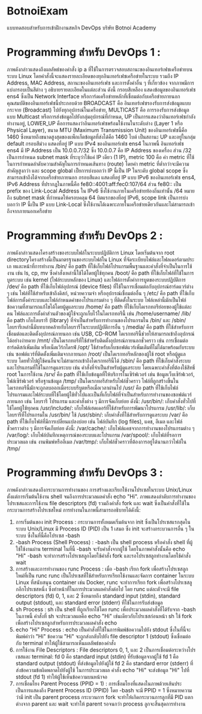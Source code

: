 # BotnoiExam
แบบทดสอบสำหรับการเข้าฝึกงานสหกิจ DevOps บริษัท  Botnoi Academy

# Programming สำหรับ DevOps 1 : 
ภาพดังกล่าวแสดงถึงผลลัพธ์ของคำสั่ง ip a ที่ใช้ในการตรวจสอบสถานะของอินเทอร์เฟซเครือข่ายบนระบบ Linux โดยคำสั่งนี้จะแสดงรายละเอียดของทุกอินเทอร์เฟซเครือข่ายในระบบ รวมถึง IP Address, MAC Address, สถานะของอินเทอร์เฟซ และการตั้งค่าอื่น ๆ ที่เกี่ยวข้อง จากภาพมีการแบ่งกรอบเป็นสีต่าง ๆ อธิบายรายละเอียดในแต่ละส่วน ดังนี้
กรอบสีเหลือง แสดงข้อมูลของอินเทอร์เฟซ ens4 ซึ่งเป็น Network Interface หรือการ์ดเครือข่ายหลักที่เชื่อมต่อกับเครือข่ายภายนอก คุณสมบัติของอินเทอร์เฟซนี้ประกอบด้วย BROADCAST คือ อินเทอร์เฟซรองรับการส่งข้อมูลแบบกระจาย (Broadcast) ไปยังทุกอุปกรณ์ในเครือข่าย, MULTICAST คือ การรองรับการส่งข้อมูลแบบ Multicast หรือการส่งข้อมูลไปยังกลุ่มอุปกรณ์ที่กำหนด, UP เป็นการแสดงว่าอินเทอร์เฟซกำลังทำงานอยู่, LOWER_UP คือการแสดงว่าอินเทอร์เฟซพร้อมใช้งานในระดับล่าง (Layer 1 หรือ Physical Layer), ขนาด MTU (Maximum Transmission Unit) ของอินเทอร์เฟซนี้คือ 1460 ซึ่งหมายถึงขนาดสูงสุดของแพ็กเก็ตข้อมูลที่ส่งได้คือ 1460 ไบต์ เป็นสถานะ UP และอยู่ในกลุ่ม default
กรอบสีม่วง แสดงที่อยู่ IP แบบ IPv4 ของอินเทอร์เฟซ ens4 ในภาพนี้ อินเทอร์เฟซ ens4 มี IP Address เป็น 10.0.0.7/32 ซึ่ง 10.0.0.7 คือ IP Address ของเครื่อง ส่วน /32 เป็นการกำหนด subnet mask ที่ระบุว่าใช้แค่ IP เดียว (1 IP), metric 100 คือ ค่า metric ที่ใช้ในการกำหนดลำดับความสำคัญในการกำหนดเส้นทาง (route) โดยค่า metric ที่ต่ำกว่าจะมีความสำคัญสูงกว่า และ scope global เป็ยการบ่งบอกว่า IP นี้เป็น IP ในระดับ global scope ซึ่งสามารถเข้าถึงได้จากเครือข่ายภายนอก
กรอบสีแดง แสดงที่อยู่ IP แบบ IPv6 ของอินเทอร์เฟซ ens4, IPv6 Address ที่ปรากฏในภาพนี้คือ fe80::4001:aff:fec0:107/64 ส่วน fe80:: เป็น prefix ของ Link-Local Address ใน IPv6 ซึ่งใช้งานภายในเครือข่ายท้องถิ่นเท่านั้น /64 หมายถึง subnet mask ที่กำหนดให้ครอบคลุม 64 บิตแรกของที่อยู่ IPv6,
scope link เป็นการบ่งบอกว่า IP นี้เป็น IP แบบ Link-Local ซึ่งใช้งานได้เฉพาะภายในเครือข่ายเดียวกันและไม่สามารถเข้าถึงจากภายนอกเครือข่าย

# Programming สำหรับ DevOps 2 : 
ภาพดังกล่าวแสดงโครงสร้างของระบบไฟล์ในระบบปฏิบัติการ Linux โดยเริ่มต้นจาก root directoryโครงสร้างนี้เป็นมาตรฐานของระบบไฟล์ใน Linux ที่จัดระเบียบไฟล์และโฟลเดอร์ตามประเภ ทและหน้าที่การทำงาน
/bin/ คือ path ที่ใช้เก็บไฟล์โปรแกรมพื้นฐานและคำสั่งที่จำเป็นในการใช้งาน เช่น ls, cp, mv ซึ่งคำสั่งเหล่านี้ใช้ได้โดยผู้ใช้ทุกคน
/boot/ คือ path ที่ใช้เก็บไฟล์ที่ใช้ในการบูตระบบ เช่น kernel (ไฟล์ระบบหลักของ Linux) และไฟล์การตั้งค่าการบูตของระบบปฏิบัติการ
/dev/ คือ path ที่ใช้เก็บไฟล์อุปกรณ์ (device files) ที่ใช้ในการเชื่อมต่อกับอุปกรณ์ฮาร์ดแวร์ต่าง ๆ เช่น ไฟล์ที่ใช้สำหรับเข้าถึงดิสก์, หน่วยความจำ หรืออุปกรณ์เชื่อมต่ออื่น ๆ
/etc/ คือ path ที่ใช้เก็บไฟล์การตั้งค่าระบบและไฟล์กำหนดค่าของโปรแกรมต่าง ๆ ที่ติดตั้งในระบบ ไฟล์เหล่านี้มักเป็นไฟล์ข้อความที่สามารถแก้ไขได้โดยผู้ดูแลระบบ
/home/ คือ path ที่ใช้เก็บไดเรกทอรีย่อยของผู้ใช้แต่ละคน ไฟล์และการตั้งค่าส่วนตัวของผู้ใช้จะถูกเก็บไว้ในไดเรกทอรีนี้ เช่น /home/username/
/lib/ คือ path เก็บไลบรารี (library) ที่จำเป็นสำหรับการทำงานของโปรแกรมใน /bin/ และ /sbin/ ไลบรารีเหล่านี้มีบทบาทคล้ายกับไลบรารีในระบบปฏิบัติการอื่น ๆ
/media/ คือ path ที่ใช้สำหรับการเชื่อมต่อและติดตั้งอุปกรณ์ภายนอก เช่น USB, CD-ROM ไดเรกทอรีนี้ช่วยให้สามารถเข้าถึงอุปกรณ์ได้อย่างง่ายดาย
/mnt/ เป็นไดเรกทอรีที่ใช้สำหรับติดตั้งอุปกรณ์ภายนอกชั่วคราว เช่น การเชื่อมต่อฮาร์ดดิสก์เพิ่มเติม หรือเน็ตเวิร์กไดรฟ์
/opt/ ใช้สำหรับเก็บซอฟต์แวร์เพิ่มเติมที่ไม่ได้มาพร้อมกับระบบ เช่น ซอฟต์แวร์ที่ติดตั้งเพิ่มเติมจากภายนอก
/root/ เป็นไดเรกทอรีหลักของผู้ใช้ root หรือผู้ดูแลระบบ โดยทั่วไปผู้ใช้คนอื่นจะไม่สามารถเข้าถึงไดเรกทอรีนี้ได้
/sbin/ คือ path ที่ใช้เก็บคำสั่งระบบและโปรแกรมที่ใช้ในการดูแลระบบ เช่น คำสั่งที่จำเป็นสำหรับผู้ดูแลระบบ โดยเฉพาะคำสั่งที่ต้องใช้สิทธิ์ root ในการใช้งาน
/srv/ คือ path ที่ใช้เก็บข้อมูลที่ให้บริการในเซิร์ฟเวอร์ เช่น ข้อมูลเว็บเซิร์ฟเวอร์, ไฟล์เซิร์ฟเวอร์ หรือฐานข้อมูล
/tmp/ เป็นไดเรกทอรีสำหรับไฟล์ชั่วคราว ไฟล์ที่ถูกสร้างขึ้นในไดเรกทอรีนี้มักจะถูกลบออกเมื่อระบบรีบูตหรือเมื่อเวลาผ่านไป
/usr/ คือ path ที่ใช้เก็บไฟล์โปรแกรมและไฟล์ระบบที่ใช้โดยผู้ใช้ทั่วไปและเป็นที่เก็บไฟล์ที่จำเป็นสำหรับการทำงานของซอฟต์แวร์ภายนอก เช่น ไลบรารี โปรแกรม และคำสั่งต่าง ๆ มีการจัดเก็บย่อย ดังนี้:
/usr/bin/: เก็บคำสั่งทั่วไปที่ใช้โดยผู้ใช้ทุกคน
/usr/include/: เก็บไฟล์เฮดเดอร์ที่ใช้สำหรับการพัฒนาโปรแกรม
/usr/lib/: เก็บไลบรารีที่โปรแกรมใน /usr/bin/ ใช้
/usr/sbin/: เก็บคำสั่งที่ใช้สำหรับการดูแลระบบ
/var/ คือ path ที่ใช้เก็บไฟล์ที่มีการเปลี่ยนแปลงบ่อย เช่น ไฟล์บันทึก (log files), แคช, อีเมล และไฟล์ชั่วคราวต่าง ๆ มีการจัดเก็บย่อย ดังนี้:
/var/cache/: เก็บไฟล์แคชจากการทำงานของโปรแกรมต่าง ๆ
/var/log/: เก็บไฟล์บันทึกเหตุการณ์ของระบบและโปรแกรม
/var/spool/: เก็บไฟล์ที่รอการประมวลผล เช่น งานพิมพ์หรืออีเมล
/var/tmp/: เก็บไฟล์ชั่วคราวที่ต้องการอยู่ได้นานกว่าไฟล์ใน /tmp/

# Programming สำหรับ DevOps 3 : 
ภาพดังกล่าวแสดงถึงกระบวนการทำงานของ การสร้างและเรียกใช้งานโปรเซสในระบบ Unix/Linux ตั้งแต่การเริ่มต้นใช้งาน shell จนถึงการประมวลผลคำสั่ง echo "Hi". ภาพแสดงลำดับการทำงานของโปรเซสและการใช้งาน file descriptors (fd) รวมถึงคำสั่ง fork และ wait ซึ่งเป็นคำสั่งที่ใช้ในกระบวนการสร้างโปรเซสใหม่
การทำงานในภาพนี้สามารถอธิบายได้ดังนี้:
1. การเริ่มต้นของ init Process : กระบวนการทั้งหมดเริ่มต้นจาก init ซึ่งเป็นโปรเซสแรกสุดในระบบ Unix/Linux มี Process ID (PID) เป็น 1 เสมอ ซึ่ง init จะสร้างกระบวนการอื่น ๆ ในระบบ ซึ่งในที่นี้คือโปรเซส -bash
2. -bash Process (Shell Process) : -bash เป็น shell process หรือคำสั่ง shell ที่ผู้ใช้ใช้งานผ่าน terminal
ในที่นี้ -bash จะรับคำสั่งจากผู้ใช้ โดยในภาพคำสั่งนั้นคือ echo "Hi" -bash จะทำการสร้างโปรเซสลูกโดยใช้คำสั่ง fork และรอโปรเซสลูกทำงานโดยใช้คำสั่ง wait
3. การสร้างและการทำงานของ runc Process : เมื่อ -bash เรียก fork เพื่อสร้างโปรเซสลูกใหม่ที่เป็น runc
runc เป็นโปรเซสที่ใช้สำหรับการเรียกใช้งานและจัดการ container ในระบบ Linux ที่สนับสนุน container เช่น Docker, runc จะทำการเรียก fork เพื่อสร้างโปรเซสลูกอีกโปรเซสหนึ่ง ซึ่งทำหน้าที่ในการประมวลผลคำสั่งต่อไป โดย runc แต่ละตัวจะมี file descriptors (fd) 0, 1, และ 2 ซึ่งหมายถึง standard input (stdin), standard output (stdout), และ standard error (stderr) ที่ใช้ในการรับส่งข้อมูล
4. sh Process : sh เป็น shell ที่ถูกเรียกใช้โดย runc เพื่อประมวลผลคำสั่งที่ได้รับจาก -bash ในภาพนี้ คำสั่งที่ sh จะประมวลผลคือ echo "Hi" เช่นเดียวกับโปรเซสก่อนหน้า sh ใช้ fork เพื่อสร้างโปรเซสลูกสำหรับการประมวลผลคำสั่ง echo
5. echo "Hi" Process : echo เป็นคำสั่งที่ใช้ในการพิมพ์ข้อความไปยัง stdout ซึ่งในที่นี้จะพิมพ์คำว่า "Hi"
ข้อความ "Hi" จะถูกส่งกลับไปยัง file descriptor 1 (stdout) ซึ่งเชื่อมต่อกับ terminal ทำให้ผู้ใช้สามารถเห็นผลลัพธ์ของคำสั่ง
6. การใช้งาน File Descriptors : File descriptors 0, 1, และ 2 เป็นการเชื่อมต่อระหว่างโปรเซสและ terminal:
fd 0 คือ standard input (stdin) ที่รับข้อมูลจากผู้ใช้
fd 1 คือ standard output (stdout) ที่ส่งข้อมูลไปยังผู้ใช้
fd 2 คือ standard error (stderr) ที่ส่งข้อความข้อผิดพลาดไปยังผู้ใช้
ในการประมวลผล คำสั่ง echo "Hi" จะส่งข้อมูล "Hi" ไปที่ stdout (fd 1) ทำให้ผู้ใช้เห็นข้อความบนหน้าจอ
7. การเชื่อมโยง Parent Process (PPID = 1) : การเชื่อมโยงที่แสดงในภาพด้วยเส้นประ เป็นการแสดงถึง Parent Process ID (PPID) โดย -bash จะมี PPID = 1 ซึ่งหมายความว่ามี init เป็น parent process กระบวนการ fork จะทำให้เกิดกระบวนการลูกที่มี PID แตกต่างจาก parent และ wait จะทำให้ parent รอจนกว่า process ลูกจะสิ้นสุดการทำงาน
